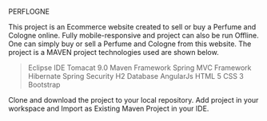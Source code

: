 PERFLOGNE

This project is an Ecommerce website created to sell or buy a Perfume and Cologne online.
Fully mobile-responsive and project can also be run Offline.
One can simply buy or sell a Perfume and Cologne from this website.
The project is a MAVEN project technologies used are shown below.

>Eclipse IDE
>Tomacat 9.0
>Maven Framework
>Spring MVC Framework
>Hibernate
>Spring Security
>H2 Database
>AngularJs
>HTML 5
>CSS 3
>Bootstrap

Clone and download the project to your local repository. Add project in your workspace and Import as Existing Maven Project in your IDE.
